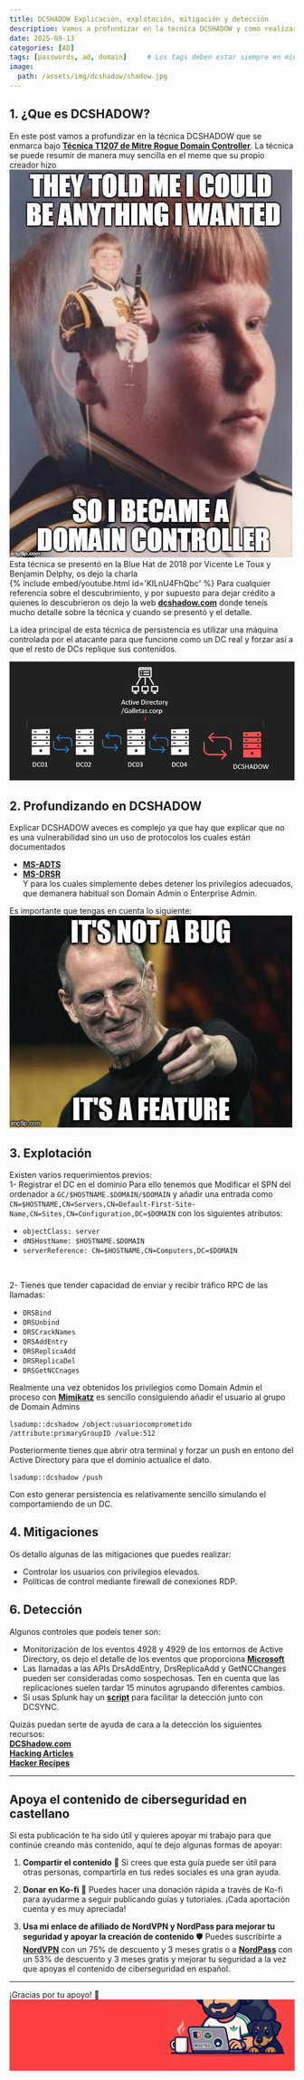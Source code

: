 ```yaml
---
title: DCSHADOW Explicación, explotación, mitigación y detección
description: Vamos a profundizar en la técnica DCSHADOW y como realizar detcción sobre la misma en entornos Active Directory
date: 2025-09-13
categories: [AD]
tags: [passwords, ad, domain]     # Los tags deben estar siempre en minúsculas.
image:
  path: /assets/img/dcshadow/shadow.jpg
---
```


## 1. ¿Que es DCSHADOW?
En este post vamos a profundizar en la técnica DCSHADOW que se enmarca bajo [**Técnica T1207 de Mitre Rogue Domain Controller**](https://attack.mitre.org/techniques/T1207/). La técnica se puede resumir de manera muy sencilla en el meme que su propio creador hizo
![Desktop View](/assets/img/dcshadow/dcshadow.jpg) <br>
Esta técnica se presentó en la Blue Hat de 2018 por Vicente Le Toux y Benjamin Delphy, os dejo la charla <br>
{% include embed/youtube.html id='KILnU4FhQbc' %}
Para cualquier referencia sobre el descubrimiento, y por supuesto para dejar crédito a quienes lo descubrieron os dejo la web [**dcshadow.com**](https://www.dcshadow.com/) donde teneís mucho detalle sobre la técnica y cuando se presentó y el detalle. 

La idea principal de esta técnica de persistencia es utilizar una máquina controlada por el atacante para que funcione como un DC real y forzar así a que el resto de DCs replique sus contenidos.

![Desktop View](/assets/img/dcshadow/1sh.png) <br>


## 2. Profundizando en DCSHADOW
Explicar DCSHADOW aveces es complejo ya que hay que explicar que no es una vulnerabilidad sino un uso de protocolos los cuales están documentados 
- [**MS-ADTS**](https://learn.microsoft.com/en-us/openspecs/windows_protocols/ms-adts/d2435927-0999-4c62-8c6d-13ba31a52e1a?redirectedfrom=MSDN)
- [**MS-DRSR**](https://learn.microsoft.com/en-us/openspecs/windows_protocols/ms-drsr/f977faaa-673e-4f66-b9bf-48c640241d47?redirectedfrom=MSDN) <br>
Y para los cuales simplemente debes detener los privilegios adecuados, que demanera habitual son Domain Admin o Enterprise Admin. 

Es importante que tengas en cuenta lo siguiente:
![Desktop View](/assets/img/dcshadow/feature.jpg) <br>

## 3. Explotación
Existen varios requerimientos previos: <br>
1- Registrar el DC en el dominio
Para ello tenemos que Modificar el SPN del ordenador a `GC/$HOSTNAME.$DOMAIN/$DOMAIN` y añadir una entrada como `CN=$HOSTNAME,CN=Servers,CN=Default-First-Site-Name,CN=Sites,CN=Configuration,DC=$DOMAIN` con los siguientes atributos:
- `objectClass: server`
- `dNSHostName: $HOSTNAME.$DOMAIN`
- `serverReference: CN=$HOSTNAME,CN=Computers,DC=$DOMAIN`
<br>

2- Tienes que tender capacidad de enviar y recibir tráfico RPC de las llamadas:
- `DRSBind`
- `DRSUnbind`
- `DRSCrackNames`
- `DRSAddEntry`
- `DRSReplicaAdd`
- `DRSReplicaDel`
- `DRSGetNCCnages`

Realmente una vez obtenidos los privilegios como Domain Admin el proceso con [**Mimikatz**](https://github.com/gentilkiwi/mimikatz) es sencillo consiguiendo añadir el usuario al grupo de Domain Admins

```text
lsadump::dcshadow /object:usuariocomprometido /attribute:primaryGroupID /value:512
```

Posteriormente tienes que abrir otra terminal y forzar un push en entono del Active Directory para que el dominio actualice el dato.

```text
lsadump::dcshadow /push
```
Con esto generar persistencia es relativamente sencillo simulando el comportamiendo de un DC. 


## 4. Mitigaciones
Os detallo algunas de las mitigaciones que puedes realizar:
- Controlar los usuarios con privilegios elevados.
- Políticas de control mediante firewall de conexiones RDP.


## 6. Detección
Algunos controles que podeís tener son:
- Monitorización de los eventos 4928 y 4929 de los entornos de Active Directory, os dejo el detalle de los eventos que proporciona [**Microsoft**](https://learn.microsoft.com/en-us/previous-versions/windows/it-pro/windows-server-2008-R2-and-2008/dd941628(v=ws.10))
- Las llamadas a las APIs DrsAddEntry, DrsReplicaAdd y GetNCChanges pueden ser consideradas como sospechosas. Ten en cuenta que las replicaciones suelen tardar 15 minutos agrupando diferentes cambios. 
- Si usas Splunk hay un [**script**](https://gist.github.com/gentilkiwi/dcc132457408cf11ad2061340dcb53c2) para facilitar la detección junto con DCSYNC.

Quizás puedan serte de ayuda de cara a la detección los siguientes recursos: <br>
[**DCShadow.com**](https://www.dcshadow.com/) <br>
[**Hacking Articles**](https://www.hackingarticles.in/domain-persistence-dc-shadow-attack/) <br>
[**Hacker Recipes**](https://www.thehacker.recipes/ad/persistence/dcshadow/) <br>



---
## Apoya el contenido de ciberseguridad en castellano

Si esta publicación te ha sido útil y quieres apoyar mi trabajo para que continúe creando más contenido, aquí te dejo algunas formas de apoyar:

1. **Compartir el contenido**  📲
   Si crees que esta guía puede ser útil para otras personas, compartirla en tus redes sociales es una gran ayuda. 

2. **Donar en Ko-fi**  💖
   Puedes hacer una donación rápida a través de Ko-fi para ayudarme a seguir publicando guías y tutoriales. ¡Cada aportación cuenta y es muy apreciada! 

   <script type='text/javascript' src='https://storage.ko-fi.com/cdn/widget/Widget_2.js'></script><script type='text/javascript'>kofiwidget2.init('Apoya este contenido!', '#455d85', 'A0A41BO608');kofiwidget2.draw();</script> 
   
3. **Usa mi enlace de afiliado de NordVPN y NordPass para mejorar tu seguridad y apoyar la creación de contenido**  🛡️
   Puedes suscribirte a [**NordVPN**](https://go.nordvpn.net/aff_c?offer_id=15&aff_id=132246&url_id=902) con un 75% de descuento y 3 meses gratis o a [**NordPass**](https://nordpass.com/special/?utm_medium=affiliate&utm_term&utm_content&utm_campaign=off488&utm_source=aff132246&aff_free) con un 53% de descuento y 3 meses gratis y mejorar tu seguridad a la vez que apoyas el contenido de ciberseguridad en español. <br>


---

¡Gracias por tu apoyo! 🙏
![Desktop View](/assets/img/banner.png) <br>
